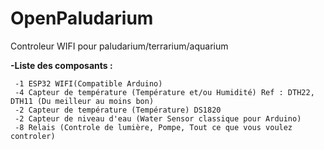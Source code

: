 # OpenPaludarium

Controleur WIFI pour paludarium/terrarium/aquarium

**-Liste des composants :**

```
 -1 ESP32 WIFI(Compatible Arduino)
 -4 Capteur de température (Température et/ou Humidité) Ref : DTH22, DTH11 (Du meilleur au moins bon)
 -2 Capteur de température (Température) DS1820
 -2 Capteur de niveau d'eau (Water Sensor classique pour Arduino) 
 -8 Relais (Controle de lumière, Pompe, Tout ce que vous voulez controler)
```


